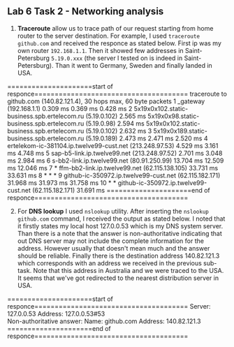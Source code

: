## Lab 6 Task 2 - Networking analysis

1. **Traceroute** allow us to trace path of our request starting from home router to the server destination. For example, I used `traceroute github.com` and received the responce as stated below. First ip was my own router `192.168.1.1`. Then it showed few addresses in Saint-Petersburg `5.19.0.xxx` (the server I tested on is indeed in Saint-Petersburg). Than it went to Germany, Sweden and finally landed in USA.

=====================start of responce======================================
      traceroute to github.com (140.82.121.4), 30 hops max, 60 byte packets
      1  _gateway (192.168.1.1)  0.309 ms  0.369 ms  0.428 ms
      2  5x19x0x102.static-business.spb.ertelecom.ru (5.19.0.102)  2.565 ms 5x19x0x98.static-business.spb.ertelecom.ru (5.19.0.98)  2.594 ms 5x19x0x102.static-business.spb.ertelecom.ru (5.19.0.102)  2.632 ms
      3  5x19x0x189.static-business.spb.ertelecom.ru (5.19.0.189)  2.473 ms  2.471 ms  2.520 ms
      4  ertelekom-ic-381104.ip.twelve99-cust.net (213.248.97.53)  4.529 ms  3.161 ms  4.748 ms
      5  sap-b5-link.ip.twelve99.net (213.248.97.52)  2.701 ms  3.048 ms  2.984 ms
      6  s-bb2-link.ip.twelve99.net (80.91.250.99)  13.704 ms  12.509 ms  12.046 ms
      7  * ffm-bb2-link.ip.twelve99.net (62.115.138.105)  33.731 ms  33.631 ms
      8  * * *
      9  github-ic-350972.ip.twelve99-cust.net (62.115.182.171)  31.968 ms  31.973 ms  31.758 ms
      10  * * github-ic-350972.ip.twelve99-cust.net (62.115.182.171)  31.691 ms
=====================end of responce======================================

2. For **DNS lookup** I used `nslookup` utility. After inserting the `nslookup github.com` command, I received the output as stated below. I noted that it firstly states my local host 127.0.0.53 which is my DNS system server. Than there is a note that the answer is non-authoritative indicating that out DNS server may not include the complete information for the address. However usually that doesn't mean much and the answer should be reliable. Finally there is the destination address 140.82.121.3 which corresponds with an address we received in the previous sub-task. Note that this address in Australia and we were traced to the USA. It seems that we've got redirected to the nearest distribution server in USA.

=====================start of responce======================================
Server:         127.0.0.53
Address:        127.0.0.53#53                                                                                                        
Non-authoritative answer:
Name:   github.com
Address: 140.82.121.3
=====================end of responce======================================
